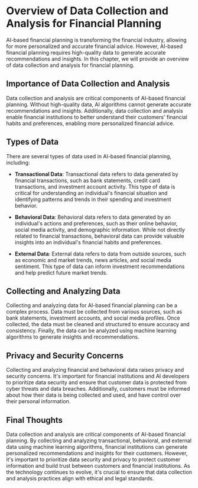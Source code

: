 Overview of Data Collection and Analysis for Financial Planning
====================================================================================================================

AI-based financial planning is transforming the financial industry, allowing for more personalized and accurate financial advice. However, AI-based financial planning requires high-quality data to generate accurate recommendations and insights. In this chapter, we will provide an overview of data collection and analysis for financial planning.

Importance of Data Collection and Analysis
------------------------------------------

Data collection and analysis are critical components of AI-based financial planning. Without high-quality data, AI algorithms cannot generate accurate recommendations and insights. Additionally, data collection and analysis enable financial institutions to better understand their customers' financial habits and preferences, enabling more personalized financial advice.

Types of Data
-------------

There are several types of data used in AI-based financial planning, including:

* **Transactional Data**: Transactional data refers to data generated by financial transactions, such as bank statements, credit card transactions, and investment account activity. This type of data is critical for understanding an individual's financial situation and identifying patterns and trends in their spending and investment behavior.

* **Behavioral Data**: Behavioral data refers to data generated by an individual's actions and preferences, such as their online behavior, social media activity, and demographic information. While not directly related to financial transactions, behavioral data can provide valuable insights into an individual's financial habits and preferences.

* **External Data**: External data refers to data from outside sources, such as economic and market trends, news articles, and social media sentiment. This type of data can inform investment recommendations and help predict future market trends.

Collecting and Analyzing Data
-----------------------------

Collecting and analyzing data for AI-based financial planning can be a complex process. Data must be collected from various sources, such as bank statements, investment accounts, and social media profiles. Once collected, the data must be cleaned and structured to ensure accuracy and consistency. Finally, the data can be analyzed using machine learning algorithms to generate insights and recommendations.

Privacy and Security Concerns
-----------------------------

Collecting and analyzing financial and behavioral data raises privacy and security concerns. It's important for financial institutions and AI developers to prioritize data security and ensure that customer data is protected from cyber threats and data breaches. Additionally, customers must be informed about how their data is being collected and used, and have control over their personal information.

Final Thoughts
--------------

Data collection and analysis are critical components of AI-based financial planning. By collecting and analyzing transactional, behavioral, and external data using machine learning algorithms, financial institutions can generate personalized recommendations and insights for their customers. However, it's important to prioritize data security and privacy to protect customer information and build trust between customers and financial institutions. As the technology continues to evolve, it's crucial to ensure that data collection and analysis practices align with ethical and legal standards.
